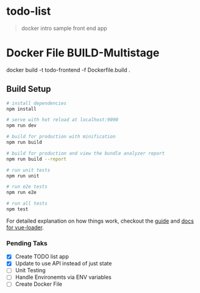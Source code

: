# todo-list

> docker intro sample front end app
# Docker File BUILD-Multistage
docker build -t todo-frontend -f Dockerfile.build .

## Build Setup

``` bash
# install dependencies
npm install

# serve with hot reload at localhost:9090
npm run dev

# build for production with minification
npm run build

# build for production and view the bundle analyzer report
npm run build --report

# run unit tests
npm run unit

# run e2e tests
npm run e2e

# run all tests
npm test
```

For detailed explanation on how things work, checkout the [guide](http://vuejs-templates.github.io/webpack/) and [docs for vue-loader](http://vuejs.github.io/vue-loader).

### Pending Taks

- [x] Create TODO list app
- [x] Update to use API instead of just state
- [ ] Unit Testing
- [ ] Handle Environemts via ENV variables
- [ ] Create Docker File
